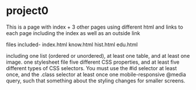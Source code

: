 # project0
This is a page with index + 3 other pages using different html and links to each page including the index as well as an outside link

files included-
index.html
know.html
hist.html
edu.html

including one list (ordered or unordered), at least one table, and at least one image.
one stylesheet file
five different CSS properties, and at least five different types of CSS selectors. You must use the #id selector at least once, and the .class selector at least once
one mobile-responsive @media query, such that something about the styling changes for smaller screens.

